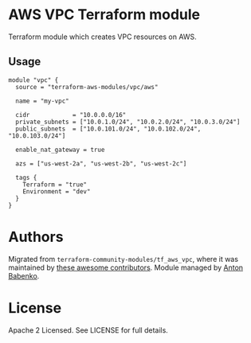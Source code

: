 AWS VPC Terraform module
========================

Terraform module which creates VPC resources on AWS.

Usage
-----

```hcl
module "vpc" {
  source = "terraform-aws-modules/vpc/aws"

  name = "my-vpc"

  cidr            = "10.0.0.0/16"
  private_subnets = ["10.0.1.0/24", "10.0.2.0/24", "10.0.3.0/24"]
  public_subnets  = ["10.0.101.0/24", "10.0.102.0/24", "10.0.103.0/24"]

  enable_nat_gateway = true

  azs = ["us-west-2a", "us-west-2b", "us-west-2c"]

  tags {
    Terraform = "true"
    Environment = "dev"
  }
}
```

Authors
=======

Migrated from `terraform-community-modules/tf_aws_vpc`, where it was maintained by [these awesome contributors](https://github.com/terraform-community-modules/tf_aws_vpc/graphs/contributors).
Module managed by [Anton Babenko](https://github.com/antonbabenko).

License
=======

Apache 2 Licensed. See LICENSE for full details.